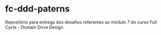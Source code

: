 # fc-ddd-paterns
Repositório para entrega dos desafios referentes ao módulo 7 do curso Full Cycle - Domain Drive Design
